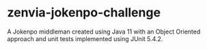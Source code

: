 # zenvia-jokenpo-challenge
 
 A Jokenpo middleman created using Java 11 with an Object Oriented approach and unit tests implemented using JUnit 5.4.2.